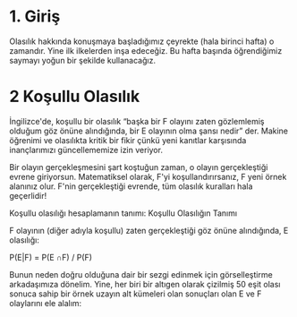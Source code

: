 # 1. Giriş
Olasılık hakkında konuşmaya başladığımız çeyrekte (hala birinci hafta) o zamandır. Yine ilk ilkelerden inşa edeceğiz. Bu hafta başında öğrendiğimiz saymayı yoğun bir şekilde kullanacağız.

# 2 Koşullu Olasılık
İngilizce'de, koşullu bir olasılık “başka bir F olayını zaten gözlemlemiş olduğum göz önüne alındığında, bir E olayının olma şansı nedir” der. Makine öğrenimi ve olasılıkta kritik bir fikir çünkü yeni kanıtlar karşısında inançlarımızı güncellememize izin veriyor.

Bir olayın gerçekleşmesini şart koştuğun zaman, o olayın gerçekleştiği evrene giriyorsun. Matematiksel olarak, F'yi koşullandırırsanız, F yeni örnek alanınız olur. F'nin gerçekleştiği evrende, tüm olasılık kuralları hala geçerlidir!

Koşullu olasılığı hesaplamanın tanımı:
Koşullu Olasılığın Tanımı

F olayının (diğer adıyla koşullu) zaten gerçekleştiği göz önüne alındığında, E olasılığı:

P(E|F) = P(E ∩F) / P(F)

Bunun neden doğru olduğuna dair bir sezgi edinmek için görselleştirme arkadaşımıza dönelim. Yine, her biri bir altıgen olarak çizilmiş 50 eşit olası sonuca sahip bir örnek uzayın alt kümeleri olan sonuçları olan E ve F olaylarını ele alalım:
